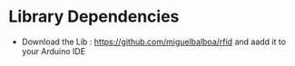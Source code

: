 Library Dependencies
===
* Download the Lib : https://github.com/miguelbalboa/rfid and aadd it to your Arduino IDE
